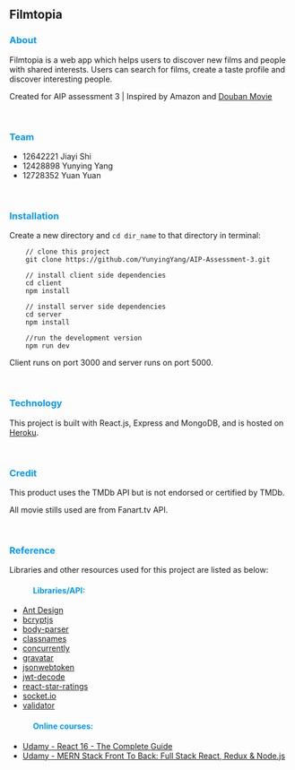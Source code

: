 ## Filmtopia

### <font color=#0099ff>About</font>

Filmtopia is a web app which helps users to discover new films and people with shared interests.
Users can search for films, create a taste profile and discover interesting people.
 
Created for AIP assessment 3 | Inspired by Amazon and [Douban Movie](https://movie.douban.com/)

<br>

### <font color=#0099ff>Team</font>

- 12642221  Jiayi Shi 
- 12428898  Yunying Yang 
- 12728352  Yuan Yuan 

<br>

### <font color=#0099ff>Installation</font>

Create a new directory and `cd dir_name` to that directory in terminal:

```
	// clone this project
	git clone https://github.com/YunyingYang/AIP-Assessment-3.git
	
	// install client side dependencies
	cd client
	npm install
	
	// install server side dependencies
	cd server
	npm install
	
	//run the development version
	npm run dev

```
Client runs on port 3000 and server runs on port 5000.

<br>

### <font color=#0099ff>Technology</font> 

This project is built with React.js, Express and MongoDB, and is hosted on [Heroku](https://dashboard.heroku.com/).

<br>

### <font color=#0099ff>Credit</font>

This product uses the TMDb API but is not endorsed or certified by TMDb.

All movie stills used are from Fanart.tv API.

<br>

### <font color=#0099ff>Reference</font>

Libraries and other resources used for this project are listed as below:

#### &emsp;&emsp;&emsp;<font color=#0099ff>Libraries/API:</font>

- [Ant Design](https://ant.design/)
- [bcryptjs](https://www.npmjs.com/package/bcryptjs)
- [body-parser](https://www.npmjs.com/package/body-parser)
- [classnames](https://github.com/JedWatson/classnames)
- [concurrently](https://www.npmjs.com/package/concurrently)
- [gravatar](https://en.gravatar.com/)
- [jsonwebtoken](https://github.com/auth0/node-jsonwebtoken)
- [jwt-decode](https://github.com/auth0/jwt-decode)
- [react-star-ratings](https://www.npmjs.com/package/react-star-ratings)
- [socket.io](https://socket.io/docs/client-api/)
- [validator](https://www.npmjs.com/package/validator)


#### &emsp;&emsp;&emsp;<font color=#0099ff>Online courses:</font>

- [Udamy - React 16 - The Complete Guide](https://www.udemy.com/react-the-complete-guide-incl-redux/)
- [Udamy - MERN Stack Front To Back: Full Stack React, Redux & Node.js](https://www.udemy.com/mern-stack-front-to-back/)



